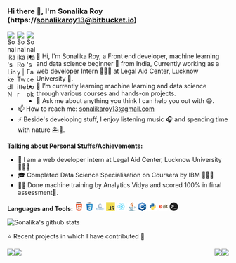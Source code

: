 ### Hi there 👋, I'm Sonalika Roy (https://sonalikaroy13@bitbucket.io)

<a href="https://www.linkedin.com/in/sonalikaroy">
  <img align="left" alt="Sonalika's LinkedIN" width="22px" src="https://cdn.jsdelivr.net/npm/simple-icons@v3/icons/linkedin.svg" />
</a>
<a href="https://twitter.com/sonalikaroy13">
  <img align="left" alt="Sonalika Roy | Twitter" width="22px" src="https://cdn.jsdelivr.net/npm/simple-icons@v3/icons/twitter.svg" />
</a>
<a href="https://www.facebook.com/sonalika.roy.9803">
  <img align="left" alt="Sonalika's Facebook" width="22px" src="https://cdn.jsdelivr.net/npm/simple-icons@v3/icons/facebook.svg" />
</a>

<br />
<br />

- 🔭 Hi, I'm Sonalika Roy, a Front end developer, machine learning and data science beginner 🚀 from India, Currently working as a web developer Intern 🙍🏽‍♂️ at Legal Aid Center, Lucknow University 👯.
- 🌱 I’m currently learning machine learning and data science through various courses and hands-on projects.
- 💬 Ask me about anything you think I can help you out with 😄.
- 📫 How to reach me: sonalikaroy13@gmail.com
- ⚡ Beside's developing stuff, I enjoy listening music 🎧 and spending time with nature 🏝️🗻.

**Talking about Personal Stuffs/Achievements:**

- 🥇 I am a web developer intern at Legal Aid Center, Lucknow University 👨🏽‍💻 
- 🎓 Completed Data Science Specialisation on Coursera by IBM 👨🏽‍💼 
- 👨‍💻 Done machine training by Analytics Vidya and scored 100% in final assessment🥇.

**Languages and Tools:**
<code><img height="20" src="https://raw.githubusercontent.com/github/explore/80688e429a7d4ef2fca1e82350fe8e3517d3494d/topics/html/html.png"></code>
<code><img height="20" src="https://raw.githubusercontent.com/github/explore/80688e429a7d4ef2fca1e82350fe8e3517d3494d/topics/css/css.png"></code>
<code><img height="20" src="https://raw.githubusercontent.com/github/explore/80688e429a7d4ef2fca1e82350fe8e3517d3494d/topics/c/c.png"></code>
<code><img height="20" src="https://raw.githubusercontent.com/github/explore/80688e429a7d4ef2fca1e82350fe8e3517d3494d/topics/javascript/javascript.png"></code>
<code><img height="20" src="https://raw.githubusercontent.com/github/explore/80688e429a7d4ef2fca1e82350fe8e3517d3494d/topics/react/react.png"></code>
<code><img height="20" src="https://raw.githubusercontent.com/github/explore/80688e429a7d4ef2fca1e82350fe8e3517d3494d/topics/java/java.png"></code>
<code><img height="20" src="https://raw.githubusercontent.com/github/explore/80688e429a7d4ef2fca1e82350fe8e3517d3494d/topics/cpp/cpp.png"></code>
<code><img height="20" src="https://raw.githubusercontent.com/github/explore/80688e429a7d4ef2fca1e82350fe8e3517d3494d/topics/python/python.png"></code>
<code><img height="20" src="https://raw.githubusercontent.com/github/explore/80688e429a7d4ef2fca1e82350fe8e3517d3494d/topics/git/git.png"></code>
<code><img height="20" src="https://raw.githubusercontent.com/github/explore/80688e429a7d4ef2fca1e82350fe8e3517d3494d/topics/terminal/terminal.png"></code>


![Sonalika's github stats](https://github-readme-stats.vercel.app/api?username=sonalikaroy13&show_icons=true&hide_border=true)

⭐️ Recent projects in which I have contributed :rocket:


<a href="https://github.com/RocketChat/Rocket.Chat.ReactNative">
  <img align="left" src="https://github-readme-stats.vercel.app/api/pin/?username=RocketChat&repo=Rocket.Chat.ReactNative" />
</a>

<a href="https://github.com/RocketChat/Rocket.Chat.Android">
  <img align="right" src="https://github-readme-stats.vercel.app/api/pin/?username=RocketChat&repo=Rocket.Chat.Android" />
</a>

<a href="https://github.com/GOVINDDIXIT/chronos-localiser">
  <img align="left" src="https://github-readme-stats.vercel.app/api/pin/?username=GOVINDDIXIT&repo=chronos-localiser" />
</a>

<a href="https://github.com/GOVINDDIXIT/Speaking-Silence">
  <img align="right" src="https://github-readme-stats.vercel.app/api/pin/?username=GOVINDDIXIT&repo=Speaking-Silence" />
</a>

